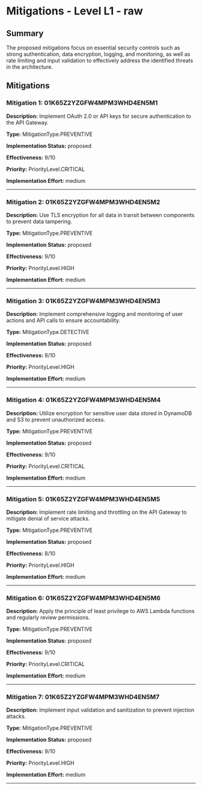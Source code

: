 # Mitigations - Level L1 - raw

## Summary

The proposed mitigations focus on essential security controls such as strong authentication, data encryption, logging, and monitoring, as well as rate limiting and input validation to effectively address the identified threats in the architecture.

## Mitigations

### Mitigation 1: 01K65Z2YZGFW4MPM3WHD4EN5M1

**Description:** Implement OAuth 2.0 or API keys for secure authentication to the API Gateway.

**Type:** MitigationType.PREVENTIVE

**Implementation Status:** proposed

**Effectiveness:** 9/10

**Priority:** PriorityLevel.CRITICAL

**Implementation Effort:** medium

---

### Mitigation 2: 01K65Z2YZGFW4MPM3WHD4EN5M2

**Description:** Use TLS encryption for all data in transit between components to prevent data tampering.

**Type:** MitigationType.PREVENTIVE

**Implementation Status:** proposed

**Effectiveness:** 9/10

**Priority:** PriorityLevel.HIGH

**Implementation Effort:** medium

---

### Mitigation 3: 01K65Z2YZGFW4MPM3WHD4EN5M3

**Description:** Implement comprehensive logging and monitoring of user actions and API calls to ensure accountability.

**Type:** MitigationType.DETECTIVE

**Implementation Status:** proposed

**Effectiveness:** 8/10

**Priority:** PriorityLevel.HIGH

**Implementation Effort:** medium

---

### Mitigation 4: 01K65Z2YZGFW4MPM3WHD4EN5M4

**Description:** Utilize encryption for sensitive user data stored in DynamoDB and S3 to prevent unauthorized access.

**Type:** MitigationType.PREVENTIVE

**Implementation Status:** proposed

**Effectiveness:** 9/10

**Priority:** PriorityLevel.CRITICAL

**Implementation Effort:** medium

---

### Mitigation 5: 01K65Z2YZGFW4MPM3WHD4EN5M5

**Description:** Implement rate limiting and throttling on the API Gateway to mitigate denial of service attacks.

**Type:** MitigationType.PREVENTIVE

**Implementation Status:** proposed

**Effectiveness:** 8/10

**Priority:** PriorityLevel.HIGH

**Implementation Effort:** medium

---

### Mitigation 6: 01K65Z2YZGFW4MPM3WHD4EN5M6

**Description:** Apply the principle of least privilege to AWS Lambda functions and regularly review permissions.

**Type:** MitigationType.PREVENTIVE

**Implementation Status:** proposed

**Effectiveness:** 9/10

**Priority:** PriorityLevel.CRITICAL

**Implementation Effort:** medium

---

### Mitigation 7: 01K65Z2YZGFW4MPM3WHD4EN5M7

**Description:** Implement input validation and sanitization to prevent injection attacks.

**Type:** MitigationType.PREVENTIVE

**Implementation Status:** proposed

**Effectiveness:** 9/10

**Priority:** PriorityLevel.HIGH

**Implementation Effort:** medium

---

